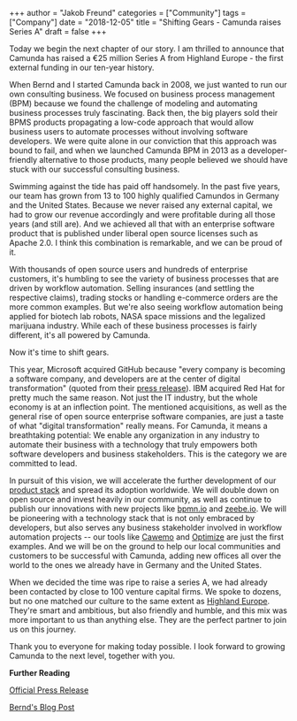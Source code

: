 +++
author = "Jakob Freund"
categories = ["Community"]
tags = ["Company"]
date = "2018-12-05"
title = "Shifting Gears - Camunda raises Series A"
draft = false
+++

Today we begin the next chapter of our story. I am thrilled to announce that Camunda has raised a €25 million Series A from Highland Europe - the first external funding in our ten-year history.

<!--more-->

When Bernd and I started Camunda back in 2008, we just wanted to run our own consulting business. We focused on business process management (BPM) because we found the challenge of modeling and automating business processes truly fascinating. Back then, the big players sold their BPMS products propagating a low-code approach that would allow business users to automate processes without involving software developers. We were quite alone in our conviction that this approach was bound to fail, and when we launched Camunda BPM in 2013 as a developer-friendly alternative to those products, many people believed we should have stuck with our successful consulting business.

Swimming against the tide has paid off handsomely. In the past five years, our team has grown from 13 to 100 highly qualified Camundos in Germany and the United States. Because we never raised any external capital, we had to grow our revenue accordingly and were profitable during all those years (and still are). And we achieved all that with an enterprise software product that is published under liberal open source licenses such as Apache 2.0. I think this combination is remarkable, and we can be proud of it. 

With thousands of open source users and hundreds of enterprise customers, it's humbling to see the variety of business processes that are driven by workflow automation. Selling insurances (and settling the respective claims), trading stocks or handling e-commerce orders are the more common examples. But we're also seeing workflow automation being applied for biotech lab robots, NASA space missions and the legalized marijuana industry. While each of these business processes is fairly different, it's all powered by Camunda.

Now it's time to shift gears. 

This year, Microsoft acquired GitHub because "every company is becoming a software company, and developers are at the center of digital transformation" (quoted from their [press release](https://news.microsoft.com/2018/06/04/microsoft-to-acquire-github-for-7-5-billion/)). IBM acquired Red Hat for pretty much the same reason. Not just the IT industry, but the whole economy is at an inflection point.  The mentioned acquisitions, as well as the general rise of open source enterprise software companies, are just a taste of what "digital transformation" really means. For Camunda, it means a breathtaking potential: We enable any organization in any industry to automate their business with a technology that truly empowers both software developers and business stakeholders. This is the category we are committed to lead.

In pursuit of this vision, we will accelerate the further development of our [product stack](https://camunda.com/products) and spread its adoption worldwide. We will double down on open source and invest heavily in our community, as well as continue to publish our innovations with new projects like [bpmn.io](https://bpmn.io) and [zeebe.io](https://zeebe.io). We will be pioneering with a technology stack that is not only embraced by developers, but also serves any business stakeholder involved in workflow automation projects -- our tools like [Cawemo](https://cawemo.com) and [Optimize](https://camunda.com/products/optimize/) are just the first examples. And we will be on the ground to help our local communities and customers to be successful with Camunda, adding new offices all over the world to the ones we already have in Germany and the United States.

When we decided the time was ripe to raise a series A, we had already been contacted by close to 100 venture capital firms. We spoke to dozens, but no one matched our culture to the same extent as [Highland Europe](https://www.highlandeurope.com/). They're smart and ambitious, but also friendly and humble, and this mix was more important to us than anything else. They are the perfect partner to join us on this journey.

Thank you to everyone for making today possible. I look forward to growing Camunda to the next level, together with you.

<strong>Further Reading</strong>

[Official Press Release](https://camunda.com/about/press/workflow-automation-innovator-camunda-secures-25-million-in-series-a-funding/)

[Bernd's Blog Post](http://blog.bernd-ruecker.com/camunda-raised-25m-series-a-funding-fcf438b66c7a)